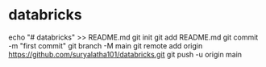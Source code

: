 # databricks

echo "# databricks" >> README.md
git init
git add README.md
git commit -m "first commit"
git branch -M main
git remote add origin https://github.com/suryalatha101/databricks.git
git push -u origin main
